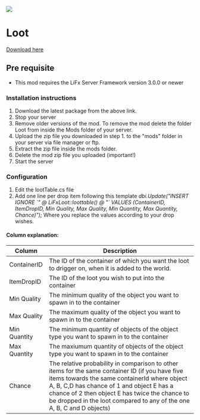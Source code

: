<img src="https://img.shields.io/badge/LiFx%20Server%20-%3E%3Dv3.0.0-green" />

# Loot

[Download here](https://github.com/LiF-x/Loot/releases/latest)

## Pre requisite

- This mod requires the LiFx Server Framework version 3.0.0 or newer

### Installation instructions

1. Download the latest package from the above link.
2. Stop your server
3. Remove older versions of the mod. To remove the mod delete the folder Loot from inside the Mods folder of your server.
4. Upload the zip file you downloaded in step 1. to the "mods" folder in your server via file manager or ftp.
5. Extract the zip file inside the mods folder.
6. Delete the mod zip file you uploaded (important!)
7. Start the server

### Configuration

1. Edit the lootTable.cs file
2. Add one line per drop item following this template *dbi.Update("INSERT IGNORE \`" @ LiFxLoot::loottable() @ "\` VALUES (ContainerID, ItemDropID, Min Quality, Max Quality, Min Quantity, Max Quantity, Chance)");* Where you replace the values according to your drop wishes.

#### Column explanation:
| Column | Description |
|-|-|
| ContainerID | The ID of the container of which you want the loot to drigger on, when it is added to the world. |
| ItemDropID | The ID of the loot you wish to put into the container |
| Min Quality | The minimum quality of the object you want to spawn in to the container |
| Max Quality | The maximum quality of the object you want to spawn in to the container |
| Min Quantity | The minimum quantity of objects of the object type you want to spawn in to the container |
| Max Quantity | The maxiumum quantity of objects of the object type you want to spawn in to the container |
| Chance | The relative probability in comparison to other items for the same container ID (if you have five items towards the same containerId where object A, B, C,D has chance of 1 and object E has a chance of 2 then object E has twice the chance to be dropped in the loot compared to any of the one A, B, C and D objects) |
